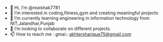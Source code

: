 - 👋 Hi, I’m @realshak7781
- 👀 I’m interested in coding,fitness,gym and creating meaningful projects
- 🌱 I’m currently learning engineering in information technology from NIT,Jalandhar,Punjab
- 💞️ I’m looking to collaborate on different projects.
- 📫 How to reach me : gmai:: akhtersharique75@gmail.com

<!---
realshak7781/realshak7781 is a ✨ special ✨ repository because its `README.md` (this file) appears on your GitHub profile.
You can click the Preview link to take a look at your changes.
--->
